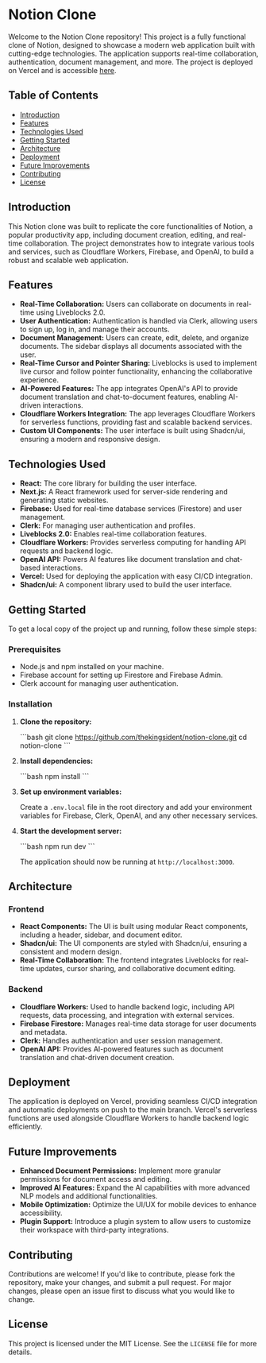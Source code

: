 
# Notion Clone

Welcome to the Notion Clone repository! This project is a fully functional clone of Notion, designed to showcase a modern web application built with cutting-edge technologies. The application supports real-time collaboration, authentication, document management, and more. The project is deployed on Vercel and is accessible [here](https://notion-clone-two-alpha.vercel.app/).

## Table of Contents

- [Introduction](#introduction)
- [Features](#features)
- [Technologies Used](#technologies-used)
- [Getting Started](#getting-started)
- [Architecture](#architecture)
- [Deployment](#deployment)
- [Future Improvements](#future-improvements)
- [Contributing](#contributing)
- [License](#license)

## Introduction

This Notion clone was built to replicate the core functionalities of Notion, a popular productivity app, including document creation, editing, and real-time collaboration. The project demonstrates how to integrate various tools and services, such as Cloudflare Workers, Firebase, and OpenAI, to build a robust and scalable web application.

## Features

- **Real-Time Collaboration:** Users can collaborate on documents in real-time using Liveblocks 2.0.
- **User Authentication:** Authentication is handled via Clerk, allowing users to sign up, log in, and manage their accounts.
- **Document Management:** Users can create, edit, delete, and organize documents. The sidebar displays all documents associated with the user.
- **Real-Time Cursor and Pointer Sharing:** Liveblocks is used to implement live cursor and follow pointer functionality, enhancing the collaborative experience.
- **AI-Powered Features:** The app integrates OpenAI's API to provide document translation and chat-to-document features, enabling AI-driven interactions.
- **Cloudflare Workers Integration:** The app leverages Cloudflare Workers for serverless functions, providing fast and scalable backend services.
- **Custom UI Components:** The user interface is built using Shadcn/ui, ensuring a modern and responsive design.

## Technologies Used

- **React:** The core library for building the user interface.
- **Next.js:** A React framework used for server-side rendering and generating static websites.
- **Firebase:** Used for real-time database services (Firestore) and user management.
- **Clerk:** For managing user authentication and profiles.
- **Liveblocks 2.0:** Enables real-time collaboration features.
- **Cloudflare Workers:** Provides serverless computing for handling API requests and backend logic.
- **OpenAI API:** Powers AI features like document translation and chat-based interactions.
- **Vercel:** Used for deploying the application with easy CI/CD integration.
- **Shadcn/ui:** A component library used to build the user interface.

## Getting Started

To get a local copy of the project up and running, follow these simple steps:

### Prerequisites

- Node.js and npm installed on your machine.
- Firebase account for setting up Firestore and Firebase Admin.
- Clerk account for managing user authentication.

### Installation

1. **Clone the repository:**

   \`\`\`bash
   git clone https://github.com/thekingsident/notion-clone.git
   cd notion-clone
   \`\`\`

2. **Install dependencies:**

   \`\`\`bash
   npm install
   \`\`\`

3. **Set up environment variables:**

   Create a `.env.local` file in the root directory and add your environment variables for Firebase, Clerk, OpenAI, and any other necessary services.

4. **Start the development server:**

   \`\`\`bash
   npm run dev
   \`\`\`

   The application should now be running at `http://localhost:3000`.

## Architecture

### Frontend

- **React Components:** The UI is built using modular React components, including a header, sidebar, and document editor.
- **Shadcn/ui:** The UI components are styled with Shadcn/ui, ensuring a consistent and modern design.
- **Real-Time Collaboration:** The frontend integrates Liveblocks for real-time updates, cursor sharing, and collaborative document editing.

### Backend

- **Cloudflare Workers:** Used to handle backend logic, including API requests, data processing, and integration with external services.
- **Firebase Firestore:** Manages real-time data storage for user documents and metadata.
- **Clerk:** Handles authentication and user session management.
- **OpenAI API:** Provides AI-powered features such as document translation and chat-driven document creation.

## Deployment

The application is deployed on Vercel, providing seamless CI/CD integration and automatic deployments on push to the main branch. Vercel's serverless functions are used alongside Cloudflare Workers to handle backend logic efficiently.

## Future Improvements

- **Enhanced Document Permissions:** Implement more granular permissions for document access and editing.
- **Improved AI Features:** Expand the AI capabilities with more advanced NLP models and additional functionalities.
- **Mobile Optimization:** Optimize the UI/UX for mobile devices to enhance accessibility.
- **Plugin Support:** Introduce a plugin system to allow users to customize their workspace with third-party integrations.

## Contributing

Contributions are welcome! If you'd like to contribute, please fork the repository, make your changes, and submit a pull request. For major changes, please open an issue first to discuss what you would like to change.

## License

This project is licensed under the MIT License. See the `LICENSE` file for more details.
